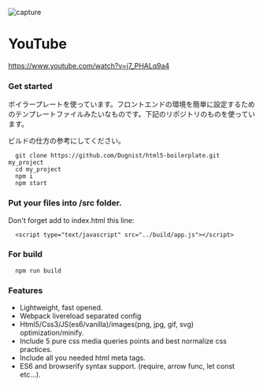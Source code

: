 ![capture](https://user-images.githubusercontent.com/58985013/71417492-e1084c00-26a8-11ea-8670-a9a496c6a345.jpg)


# YouTube

https://www.youtube.com/watch?v=j7_PHALq9a4

### Get started

ボイラープレートを使っています。フロントエンドの環境を簡単に設定するためのテンプレートファイルみたいなものです。下記のリポジトリのものを使っています。

ビルドの仕方の参考にしてください。

```
  git clone https://github.com/Dugnist/html5-boilerplate.git my_project
  cd my_project
  npm i
  npm start
```

### Put your files into /src folder.

Don't forget add to index.html this line:
```
  <script type="text/javascript" src="../build/app.js"></script>
```

### For build

```
  npm run build
```

### Features

- Lightweight, fast opened.
- Webpack livereload separated config
- Html5/Css3/JS(es6/vanilla)/images(png, jpg, gif, svg) optimization/minify.
- Include 5 pure css media queries points and best normalize css practices.
- Include all you needed html meta tags.
- ES6 and browserify syntax support. (require, arrow func, let const etc...).
